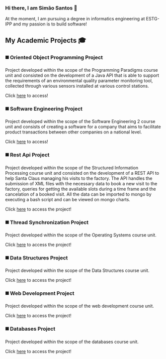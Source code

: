 ### Hi there, I am Simão Santos 👋
At the moment, I am pursuing a degree in informatics engineering at ESTG-IPP and my passion is to build software!

## My Academic Projects :mortar_board:

### :black_medium_square: Oriented Object Programming Project
Project developed within the scope of the Programming Paradigms course unit and consisted on the development of a Java API that is able to support the requirements of an environmental quality parameter monitoring tool, collected through various sensors installed at various control stations.

Click [here](https://github.com/simaosantos01/oriented-object-programming-project) to access!

### :black_medium_square: Software Engineering Project
Project developed within the scope of the Software Engineering 2 course unit and consists of creating a software for a company that aims to facilitate product transactions between other companies on a national level.

Click [here](https://github.com/simaosantos01/software-engineering-project) to access!

### :black_medium_square: Rest Api Project
Project developed within the scope of the Structured Information Processing course unit and consisted on the development of a REST API to help Santa Claus managing his visits to the factory. The API handles the submission of XML files with the necessary data to book a new visit to the factory, queries for getting the available slots during a time frame and the cancelation of a booked visit. All the data can be imported to mongo by executing a bash script and can be viewed on mongo charts.

Click [here](https://github.com/simaosantos01/rest-api-project) to access the project!

### :black_medium_square: Thread Synchronization Project
Project developed within the scope of the Operating Systems course unit.

Click [here](https://github.com/simaosantos01/thread-synchronization-project) to access the project!

### :black_medium_square: Data Structures Project
Project developed within the scope of the Data Structures course unit.

Click [here](https://github.com/simaosantos01/data-structures-project) to access the project!

### :black_medium_square: Web Development Project
Project developed within the scope of the web development course unit.

Click [here](https://github.com/simaosantos01/web-development-project) to access the project!

### :black_medium_square: Databases Project
Project developed within the scope of the databases course unit.

Click [here](https://github.com/simaosantos01/databases-project) to access the project!
